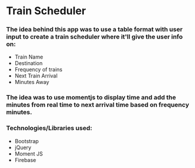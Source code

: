 # Train Scheduler

### The idea behind this app was to use a table format with user input to create a train scheduler where it'll give the user info on:

+ Train Name
+ Destination
+ Frequency of trains
+ Next Train Arrival
+ Minutes Away

### The idea was to use momentjs to display time and add the minutes from real time to next arrival time based on frequency minutes.

### Technologies/Libraries used:

+ Bootstrap
+ jQuery
+ Moment JS
+ Firebase